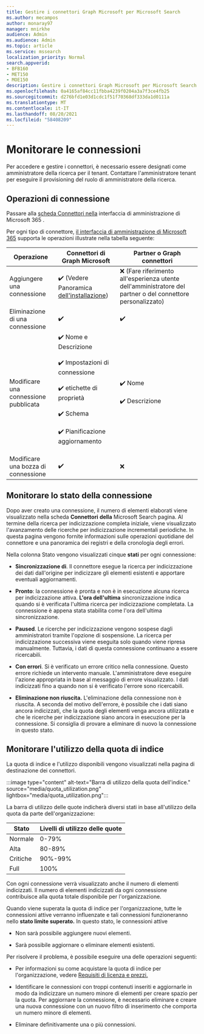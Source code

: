 ```yaml
---
title: Gestire i connettori Graph Microsoft per Microsoft Search
ms.author: mecampos
author: monaray97
manager: mnirkhe
audience: Admin
ms.audience: Admin
ms.topic: article
ms.service: mssearch
localization_priority: Normal
search.appverid:
- BFB160
- MET150
- MOE150
description: Gestire i connettori Graph Microsoft per Microsoft Search.
ms.openlocfilehash: 0a4165af84cc11fbba4239f0204a3a7f3ce4fb25
ms.sourcegitcommit: d276bfd1e03d1cdc1f51f70368df333da1d0111a
ms.translationtype: MT
ms.contentlocale: it-IT
ms.lasthandoff: 08/20/2021
ms.locfileid: "58408209"
---
```

# <a name="monitor-your-connections"></a>Monitorare le connessioni

Per accedere e gestire i connettori, è necessario essere designati come amministratore della ricerca per il tenant. Contattare l'amministratore tenant per eseguire il provisioning del ruolo di amministratore della ricerca.

## <a name="connection-operations"></a>Operazioni di connessione

Passare alla [scheda Connettori nella](https://admin.microsoft.com/Adminportal/Home#/MicrosoftSearch/Connectors) interfaccia di amministrazione di Microsoft 365 . [](https://admin.microsoft.com)

Per ogni tipo di connettore, [il interfaccia di amministrazione di Microsoft 365](https://admin.microsoft.com) supporta le operazioni illustrate nella tabella seguente:

Operazione | Connettori di Graph Microsoft | Partner o Graph connettori
--- | --- | ---
Aggiungere una connessione | :heavy_check_mark: (Vedere Panoramica [dell'installazione](configure-connector.md)) | :x: (Fare riferimento all'esperienza utente dell'amministratore del partner o del connettore personalizzato)
Eliminazione di una connessione | :heavy_check_mark: | :heavy_check_mark:
Modificare una connessione pubblicata | :heavy_check_mark: Nome e Descrizione<br></br> :heavy_check_mark: Impostazioni di connessione<br></br> :heavy_check_mark: etichette di proprietà<br></br> :heavy_check_mark: Schema<br></br> :heavy_check_mark: Pianificazione aggiornamento<br></br> | :heavy_check_mark: Nome<br></br> :heavy_check_mark: Descrizione
Modificare una bozza di connessione | :heavy_check_mark: | :x:

## <a name="monitor-your-connection-state"></a>Monitorare lo stato della connessione

Dopo aver creato una connessione, il numero di elementi elaborati viene visualizzato nella scheda **Connettori** **della** Microsoft Search pagina. Al termine della ricerca per indicizzazione completa iniziale, viene visualizzato l'avanzamento delle ricerche per indicizzazione incrementali periodiche. In questa pagina vengono fornite informazioni sulle operazioni quotidiane del connettore e una panoramica dei registri e della cronologia degli errori.

Nella colonna Stato vengono visualizzati cinque **stati** per ogni connessione:

* **Sincronizzazione di**. Il connettore esegue la ricerca per indicizzazione dei dati dall'origine per indicizzare gli elementi esistenti e apportare eventuali aggiornamenti.

* **Pronto**: la connessione è pronta e non è in esecuzione alcuna ricerca per indicizzazione attiva. **L'ora dell'ultima** sincronizzazione indica quando si è verificata l'ultima ricerca per indicizzazione completata. La connessione è appena stata stabilita come l'ora dell'ultima sincronizzazione.

* **Paused**. Le ricerche per indicizzazione vengono sospese dagli amministratori tramite l'opzione di sospensione. La ricerca per indicizzazione successiva viene eseguita solo quando viene ripresa manualmente. Tuttavia, i dati di questa connessione continuano a essere ricercabili.

* **Con errori**. Si è verificato un errore critico nella connessione. Questo errore richiede un intervento manuale. L'amministratore deve eseguire l'azione appropriata in base al messaggio di errore visualizzato. I dati indicizzati fino a quando non si è verificato l'errore sono ricercabili.

* **Eliminazione non riuscita.** L'eliminazione della connessione non è riuscita. A seconda del motivo dell'errore, è possibile che i dati siano ancora indicizzati, che la quota degli elementi venga ancora utilizzata e che le ricerche per indicizzazione siano ancora in esecuzione per la connessione. Si consiglia di provare a eliminare di nuovo la connessione in questo stato.

## <a name="monitor-your-index-quota-utilization"></a>Monitorare l'utilizzo della quota di indice

La quota di indice e l'utilizzo disponibili vengono visualizzati nella pagina di destinazione dei connettori.

:::image type="content" alt-text="Barra di utilizzo della quota dell'indice." source="media/quota_utilization.png" lightbox="media/quota_utilization.png":::

La barra di utilizzo delle quote indicherà diversi stati in base all'utilizzo della quota da parte dell'organizzazione:

Stato | Livelli di utilizzo delle quote
--- | --- 
Normale | 0-79%
Alta | 80-89%
Critiche | 90%-99%
Full | 100%

Con ogni connessione verrà visualizzato anche il numero di elementi indicizzati. Il numero di elementi indicizzati da ogni connessione contribuisce alla quota totale disponibile per l'organizzazione.

Quando viene superata la quota di indice per l'organizzazione, tutte le connessioni attive verranno influenzate e tali connessioni funzioneranno nello **stato limite superato.** In questo stato, le connessioni attive  

* Non sarà possibile aggiungere nuovi elementi.

* Sarà possibile aggiornare o eliminare elementi esistenti.

Per risolvere il problema, è possibile eseguire una delle operazioni seguenti:

* Per informazioni su come acquistare la quota di indice per l'organizzazione, vedere [Requisiti di licenza e prezzi.](licensing.md)

* Identificare le connessioni con troppi contenuti inseriti e aggiornarle in modo da indicizzare un numero minore di elementi per creare spazio per la quota. Per aggiornare la connessione, è necessario eliminare e creare una nuova connessione con un nuovo filtro di inserimento che comporta un numero minore di elementi.

* Eliminare definitivamente una o più connessioni.
